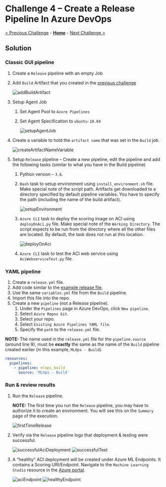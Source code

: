 # Challenge 4 – Create a Release Pipeline In Azure DevOps

[< Previous Challenge](./Solution-03.md) - **[Home](./README.md)** - [Next Challenge >](./Solution-05.md)

## Solution

### Classic GUI pipeline

1.  Create a `Release` pipeline with an empty Job
1.  Add `Build` Artifact that you created in the [previous challenge](Solution-03.md)

    ![addBuildArtifact](../images/Challenge-04/addBuildArtifact.png)

1.  Setup Agent Job
    1.  Set Agent Pool to `Azure Pipelines`
    1.  Set Agent Specification to `ubuntu-18.04`

        ![setupAgentJob](../images/Challenge-04/setupAgentJob.png)

1.  Create a variable to hold the `artifact name` that was set in the `Build` job.

    ![createArtifactNameVariable](../images/Challenge-04/createArtifactNameVariable.png)

1.  Setup `Release` pipeline – Create a new pipeline, edit the pipeline and add the following tasks (similar to what you have in the Build pipeline)
    1.  Python version – `3.6`.
    1.  `Bash` task to setup environment using `install_environment.sh` file. Make special note of the script path. Artifacts get downloaded to a directory specified by default pipeline variables. You have to specify the path (including the name of the build artifact).

        ![setupEnvironment](../images/Challenge-04/setupEnvironment.png)

    1.  `Azure CLI` task to deploy the scoring image on ACI using `deployOnAci.py` file. Make special note of the `Working Directory`. The script expects to be run from the directory where all the other files are located. By default, the task does not run at this location.

        ![deployOnAci](../images/Challenge-04/deployOnAci.png)

    1.  `Azure CLI` task to test the ACI web service using `AciWebserviceTest.py` file.

### YAML pipeline

1.  Create a `release.yml` file.
1.  Add code similar to the [example release file](./Solutions/release.yml).
1.  Use the same `variables.yml` file from the `Build` pipeline.
1.  Import this file into the repo.
1.  Create a new `pipeline` (not a Release pipeline).
    1.  Under the `Pipelines` page in Azure DevOps, click `New pipeline`.
    1.  Select `Azure Repos Git`.
    1.  Select your repo.
    1.  Select `Existing Azure Pipelines YAML file`.
    1.  Specify the `path` to the `release.yml` file.

**NOTE:** The name used in the `release.yml` file for the `pipeline.source` (around line 9), must be **exactly** the same as the name of the `Build` pipeline created earlier (in this example, `MLOps - Build`).

```yaml
resources:
  pipelines:
    - pipeline: mlops_build
      source: 'MLOps - Build'
```

### Run & review results

1.  Run the `Release` pipeline.

    **NOTE:** The first time you run the `Release` pipeline, you may have to authorize it to create an environment. You will see this on the `Summary` page of the execution.

    ![firstTimeRelease](../images/Challenge-04/firstTimeRelease.png)

1.  Verify via the `Release` pipeline logs that deployment & testing were successful.

    ![successfulAciDeployment](../images/Challenge-04/successfulAciDeployment.png)
    ![successfulTest](../images/Challenge-04/successfulTest.png)

1.  A “healthy” ACI deployment will be created under Azure ML Endpoints. It contains a Scoring URI/Endpoint. Navigate to the `Machine Learning Studio` resource in the [Azure portal](https://portal.azure.com).

    ![aciEndpoint](../images/Challenge-04/aciEndpoint.png)
    ![healthyEndpoint](../images/Challenge-04/healthyEndpoint.png)